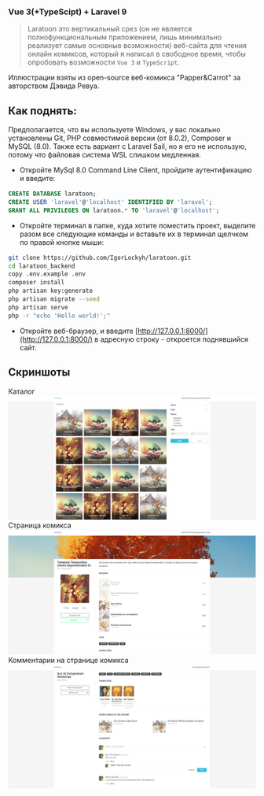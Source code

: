 ### Vue 3(+TypeScipt) + Laravel 9
> Laratoon это вертикальный срез (он не является полнофункциональным приложением, лишь минимально реализует самые основные возможности) веб-сайта для чтения онлайн комиксов, который я написал в свободное время, чтобы опробовать возможности `Vue 3` и `TypeScript`.

Иллюстрации взяты из open-source веб-комикса "Papper&Carrot" за авторством Дэвида Ревуа.

## Как поднять:

Предполагается, что вы используете Windows, у вас локально установлены Git, PHP совместимой версии (от 8.0.2), Composer и MySQL (8.0).
Также есть вариант с Laravel Sail, но я его не использую, потому что файловая система WSL слишком медленная.

- Откройте MySql 8.0 Command Line Client, пройдите аутентификацию и введите:
```sql
CREATE DATABASE laratoon;
CREATE USER 'laravel'@'localhost' IDENTIFIED BY 'laravel';
GRANT ALL PRIVILEGES ON laratoon.* TO 'laravel'@'localhost';
```

- Откройте терминал в папке, куда хотите поместить проект, выделите разом все следующие команды и вставьте их в терминал щелчком по правой кнопке мыши:
```bash
git clone https://github.com/IgorLockyh/laratoon.git
cd laratoon_backend
copy .env.example .env
composer install
php artisan key:generate
php artisan migrate --seed
php artisan serve
php -r "echo 'Hello world!';"
```

- Откройте веб-браузер, и введите [http://127.0.0.1:8000/](http://127.0.0.1:8000/) в адресную строку - откроется поднявшийся сайт.

## Скриншоты
Каталог
![catalog page](./public/images/screenshot1.png)
Страница комикса
![comic page](./public/images/screenshot2.png)
Комментарии на странице комикса
![comic page comments](./public/images/screenshot3.png)
